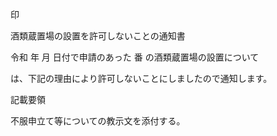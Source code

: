 印

酒類蔵置場の設置を許可しないことの通知書

令和 年 月 日付で申請のあった 番 の酒類蔵置場の設置について

は、下記の理由により許可しないことにしましたので通知します。

記載要領

不服申立て等についての教示文を添付する。